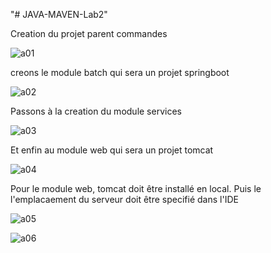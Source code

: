 "# JAVA-MAVEN-Lab2" 

Creation du projet parent commandes

![a01](https://github.com/user-attachments/assets/ebfecc20-1faa-4db7-90a7-08d91293fb94)

creons le module batch qui sera un projet springboot

![a02](https://github.com/user-attachments/assets/e460bf21-ffc1-4747-a97f-0cbbffe66f8b)

Passons à la creation du module services

![a03](https://github.com/user-attachments/assets/630cea17-46e9-47a2-9f52-bea21c1df78a)

Et enfin au module web qui sera un projet tomcat

![a04](https://github.com/user-attachments/assets/e827f7c3-7719-4606-9ac6-1701e46a50a8)

Pour le module web, tomcat doit être installé en local. Puis le l'emplacaement du serveur doit être specifié dans l'IDE

![a05](https://github.com/user-attachments/assets/83d0d04e-6985-429f-adc9-746360ffa633)


![a06](https://github.com/user-attachments/assets/1fc45528-4d7e-4a4b-b495-428057e6a1cf)



